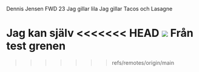 Dennis Jensen FWD 23
Jag gillar lila
Jag gillar Tacos och Lasagne

Jag kan själv
<<<<<<< HEAD
![](/c/Users/MDenn/desktop/Git-Workshop/halloween_emoji.png)
Från test grenen
=======
>>>>>>> refs/remotes/origin/main
